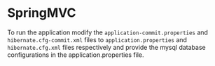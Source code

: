 # SpringMVC

To run the application modify the `application-commit.properties` and `hibernate.cfg-commit.xml` files to `application.properties` and `hibernate.cfg.xml` files respectively and provide the mysql database configurations in the application.properties file.
